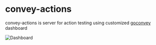 # convey-actions

convey-actions is server for action testing using customized [goconvey](https://github.com/smartystreets/goconvey) dashboard

![Dashboard](https://bitbucket.org/actions/convey-dashboard/raw/master/screenshot.png)
